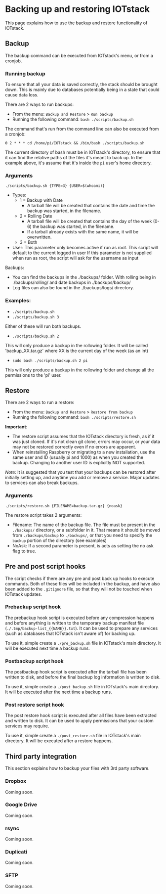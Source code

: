 # Backing up and restoring IOTstack
This page explains how to use the backup and restore functionality of IOTstack.

## Backup
The backup command can be executed from IOTstack's menu, or from a cronjob.

### Running backup
To ensure that all your data is saved correctly, the stack should be brought down. This is mainly due to databases potentially being in a state that could cause data loss.

There are 2 ways to run backups:

* From the menu: `Backup and Restore` > `Run backup`
* Running the following command: `bash ./scripts/backup.sh`

The command that's run from the command line can also be executed from a cronjob:

```
0 2 * * * cd /home/pi/IOTstack && /bin/bash ./scripts/backup.sh
```

The current directory of bash must be in IOTstack's directory, to ensure that it can find the relative paths of the files it's meant to back up. In the example above, it's assume that it's inside the `pi` user's home directory.

### Arguments
```
./scripts/backup.sh {TYPE=3} {USER=$(whoami)}
```

* Types:
  * 1 = Backup with Date
    * A tarball file will be created that contains the date and time the backup was started, in the filename.
  * 2 = Rolling Date
    * A tarball file will be created that contains the day of the week (0-6) the backup was started, in the filename.
    * If a tarball already exists with the same name, it will be overwritten.
  * 3 = Both
* User:
    This parameter only becomes active if run as root. This script will default to the current logged in user
      If this parameter is not supplied when run as root, the script will ask for the username as input

Backups:

  * You can find the backups in the ./backups/ folder. With rolling being in ./backups/rolling/ and date backups in ./backups/backup/
  * Log files can also be found in the ./backups/logs/ directory.

### Examples:

  * `./scripts/backup.sh`
  * `./scripts/backup.sh 3`

Either of these will run both backups.

  * `./scripts/backup.sh 2`

This will only produce a backup in the rollowing folder. It will be called 'backup_XX.tar.gz' where XX is the current day of the week (as an int)

  * `sudo bash ./scripts/backup.sh 2 pi`

This will only produce a backup in the rollowing folder and change all the permissions to the 'pi' user.

## Restore
There are 2 ways to run a restore:

* From the menu: `Backup and Restore` > `Restore from backup`
* Running the following command: `bash ./scripts/restore.sh`

**Important**:

* The restore script assumes that the IOTstack directory is fresh, as if it was
  just cloned. If it's not clean git clone, errors may occur, or your data may
  not be restored correctly even if no errors are apparent.
* When reinstalling Raspberry or migrating to a new installation, use the same
  user and ID (usually pi and 1000) as when you created the backup. Changing
  to another user ID is explicitly NOT supported.

*Note*: It is suggested that you test that your backups can be restored after initially setting up, and anytime you add or remove a service. Major updates to services can also break backups.

### Arguments
```
./scripts/restore.sh {FILENAME=backup.tar.gz} {noask}
```
The restore script takes 2 arguments:

* Filename: The name of the backup file. The file must be present in the `./backups/` directory, or a subfolder in it. That means it should be moved from `./backups/backup` to `./backups/`, or that you need to specify the `backup` portion of the directory (see examples)
* NoAsk: If a second parameter is present, is acts as setting the no ask flag to true. 

## Pre and post script hooks
The script checks if there are any pre and post back up hooks to execute commands. Both of these files will be included in the backup, and have also been added to the `.gitignore` file, so that they will not be touched when IOTstack updates.

### Prebackup script hook
The prebackup hook script is executed before any compression happens and before anything is written to the temporary backup manifest file (`./.tmp/backup-list_{{NAME}}.txt`). It can be used to prepare any services (such as databases that IOTstack isn't aware of) for backing up.

To use it, simple create a `./pre_backup.sh` file in IOTstack's main directory. It will be executed next time a backup runs.

### Postbackup script hook
The postbackup hook script is executed after the tarball file has been written to disk, and before the final backup log information is written to disk.

To use it, simple create a `./post_backup.sh` file in IOTstack's main directory. It will be executed after the next time a backup runs.

### Post restore script hook
The post restore hook script is executed after all files have been extracted and written to disk. It can be used to apply permissions that your custom services may require.

To use it, simple create a `./post_restore.sh` file in IOTstack's main directory. It will be executed after a restore happens.

## Third party integration
This section explains how to backup your files with 3rd party software.

### Dropbox
Coming soon.

### Google Drive
Coming soon.

### rsync
Coming soon.

### Duplicati
Coming soon.

### SFTP
Coming soon.
